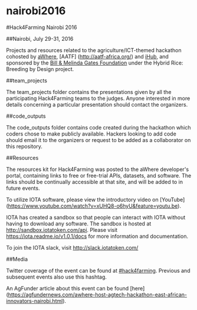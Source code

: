 # nairobi2016

#Hack4Farming Nairobi 2016

##Nairobi, July 29-31, 2016

Projects and resources related to the agriculture/ICT-themed hackathon cohosted by [aWhere](http://www.awhere.com/), [AATF] (http://aatf-africa.org/) and [iHub](http://ihub.co.ke/), and sponsored by the [Bill & Melinda Gates Foundation](http://www.gatesfoundation.org/) under the Hybrid Rice: Breeding by Design project.

##team_projects

The team_projects folder contains the presentations given by all the participating Hack4Farming teams to the judges. Anyone interested in more details concerning a particular presentation should contact the organizers.

##code_outputs

The code_outputs folder contains code created during the hackathon which coders chose to make publicly available. Hackers looking to add code should email it to the organizers or request to be added as a collaborator on this repository.

##Resources

The resources kit for Hack4Farming was posted to the aWhere developer's portal, containing links to free or free-trial APIs, datasets, and software. The links should be continually accessible at that site, and will be added to in future events.

To utilize IOTA software, please view the introductory video on [YouTube] (https://www.youtube.com/watch?v=xUHQ8-o6hyU&feature=youtu.be).

IOTA has created a sandbox so that people can interact with IOTA without having to download any software.  The sandbox is hosted at http://sandbox.iotatoken.com/api. Please visit https://iota.readme.io/v1.0.1/docs for more information and documentation.

To join the IOTA slack, visit http://slack.iotatoken.com/

##Media

Twitter coverage of the event can be found at [#hack4farming](https://twitter.com/hashtag/hack4farming). Previous and subsequent events also use this hashtag.

An AgFunder article about this event can be found [here] (https://agfundernews.com/awhere-host-agtech-hackathon-east-african-innovators-nairobi.html).
